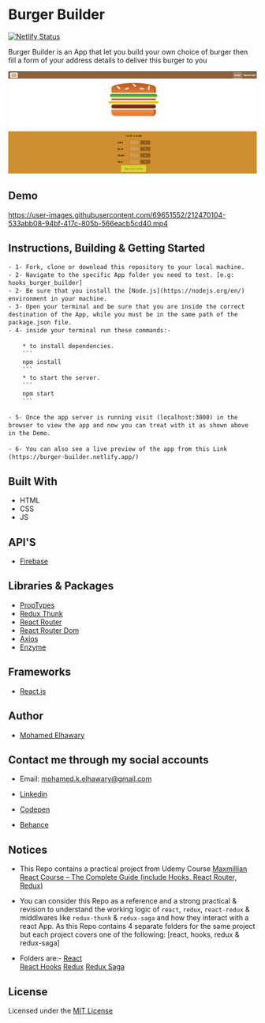# Burger Builder

[![Netlify Status](https://api.netlify.com/api/v1/badges/558d1d59-a6cc-4058-9c1d-451e05b9e7a2/deploy-status)](https://app.netlify.com/sites/burger-builder/deploys)

Burger Builder is an App that let you build your own choice of burger then fill a form of your address details to deliver this burger to you

![Screenshot](preview.png) 

## Demo

https://user-images.githubusercontent.com/69651552/212470104-533abb08-94bf-417c-805b-566eacb5cd40.mp4

## Instructions, Building & Getting Started  
    - 1- Fork, clone or download this repository to your local machine.
    - 2- Navigate to the specific App folder you need to test. [e.g: hooks_burger_builder]
    - 2- Be sure that you install the [Node.js](https://nodejs.org/en/) environment in your machine.
    - 3- Open your terminal and be sure that you are inside the correct destination of the App, while you must be in the same path of the package.json file.
    - 4- inside your terminal run these commands:-
    
        * to install dependencies.
        ```
        npm install
        ```
        * to start the server.
        ```
        npm start
        ```

    - 5- Once the app server is running visit (localhost:3000) in the browser to view the app and now you can treat with it as shown above in the Demo.

    - 6- You can also see a live preview of the app from this Link (https://burger-builder.netlify.app/)

## Built With

* HTML
* CSS
* JS

## API'S

* [Firebase](https://firebase.google.com/)

## Libraries & Packages

* [PropTypes](https://www.npmjs.com/package/prop-types)
* [Redux Thunk](https://www.npmjs.com/package/redux-thunk)
* [React Router](https://www.npmjs.com/package/react-router)
* [React Router Dom](https://www.npmjs.com/package/react-router-dom)
* [Axios](https://www.npmjs.com/package/axios)
* [Enzyme](https://www.npmjs.com/package/enzyme)

## Frameworks 

* [React.js](https://reactjs.org/) 
 
## Author

* [Mohamed Elhawary](https://www.linkedin.com/in/mohamed-elhawary14/)  

## Contact me through my social accounts

* Email: mohamed.k.elhawary@gmail.com  

* [Linkedin](https://www.linkedin.com/in/mohamed-elhawary14/)

* [Codepen](https://codepen.io/Mohamed-ElHawary)

* [Behance](https://www.behance.net/mohamed-elhawary14)


## Notices

- This Repo contains a practical project from Udemy Course [Maxmillian React Course – The Complete Guide (include Hooks, React Router, Redux)](https://www.udemy.com/course/react-the-complete-guide-incl-redux/)

- You can consider this Repo as a reference and a strong practical & revision to understand the working logic of `react`, `redux`, `react-redux` & middlwares like `redux-thunk` & `redux-saga` and how they interact with a react App. As this Repo contains 4 separate folders for the same project but each project covers one of the following: [react, hooks, redux & redux-saga]

- Folders are:-
[React](react_burger_builder)    
[React Hooks](hooks_burger_builder)
[Redux](redux_burger_builder)
[Redux Saga](redux_saga_burger_builder)

## License

Licensed under the [MIT License](LICENSE)

